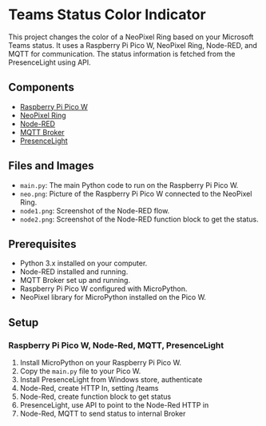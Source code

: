 # Teams Status Color Indicator

This project changes the color of a NeoPixel Ring based on your Microsoft Teams status. It uses a Raspberry Pi Pico W, NeoPixel Ring, Node-RED, and MQTT for communication. The status information is fetched from the PresenceLight using API.

## Components

- [Raspberry Pi Pico W](https://www.raspberrypi.org/products/raspberry-pi-pico/)
- [NeoPixel Ring](https://www.adafruit.com/category/168)
- [Node-RED](https://nodered.org/)
- [MQTT Broker](https://mqtt.org/)
- [PresenceLight](https://github.com/isaacrlevin/PresenceLight)

## Files and Images

- `main.py`: The main Python code to run on the Raspberry Pi Pico W.
- `neo.png`: Picture of the Raspberry Pi Pico W connected to the NeoPixel Ring.
- `node1.png`: Screenshot of the Node-RED flow.
- `node2.png`: Screenshot of the Node-RED function block to get the status.

## Prerequisites

- Python 3.x installed on your computer.
- Node-RED installed and running.
- MQTT Broker set up and running.
- Raspberry Pi Pico W configured with MicroPython.
- NeoPixel library for MicroPython installed on the Pico W.

## Setup

### Raspberry Pi Pico W, Node-Red, MQTT, PresenceLight

1. Install MicroPython on your Raspberry Pi Pico W.
2. Copy the `main.py` file to your Pico W.
3. Install PresenceLight from Windows store, authenticate
4. Node-Red, create HTTP In, setting /teams
5. Node-Red, create function block to get status
6. PresenceLight, use API to point to the Node-Red HTTP in
7. Node-Red, MQTT to send status to internal Broker




